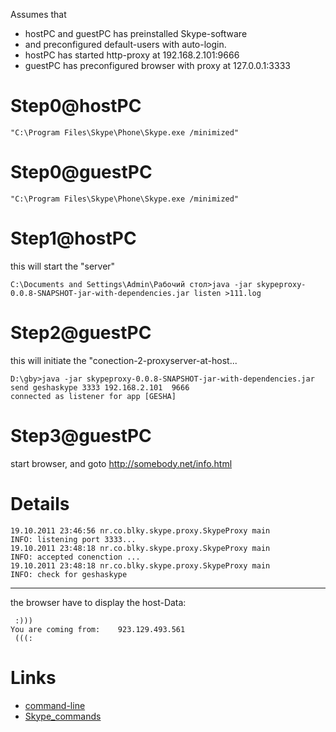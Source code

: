 Assumes that
  * hostPC and guestPC has preinstalled Skype-software
  * and preconfigured default-users with auto-login.
  * hostPC has started http-proxy at 192.168.2.101:9666
  * guestPC has preconfigured browser with proxy at 127.0.0.1:3333



# Step0@hostPC #
```
"C:\Program Files\Skype\Phone\Skype.exe /minimized"
```

# Step0@guestPC #
```
"C:\Program Files\Skype\Phone\Skype.exe /minimized"
```


# Step1@hostPC #
this will start the "server"
```
C:\Documents and Settings\Admin\Рабочий стол>java -jar skypeproxy-0.0.8-SNAPSHOT-jar-with-dependencies.jar listen >111.log
```

# Step2@guestPC #
this will initiate the "conection-2-proxyserver-at-host...
```
D:\gby>java -jar skypeproxy-0.0.8-SNAPSHOT-jar-with-dependencies.jar send geshaskype 3333 192.168.2.101  9666
connected as listener for app [GESHA]
```


# Step3@guestPC #
start browser, and goto http://somebody.net/info.html



# Details #
```
19.10.2011 23:46:56 nr.co.blky.skype.proxy.SkypeProxy main
INFO: listening port 3333...
19.10.2011 23:48:18 nr.co.blky.skype.proxy.SkypeProxy main
INFO: accepted conenction ...
19.10.2011 23:48:18 nr.co.blky.skype.proxy.SkypeProxy main
INFO: check for geshaskype
```



---


the browser have to display the host-Data:
```
 :)))
You are coming from: 	923.129.493.561
 (((:
```



# Links #
  * [command-line](https://support.skype.com/en/faq/FA171/Can-I-run-Skype-for-Windows-from-the-command-line)
  * [Skype\_commands](http://forum.skype.com/index.php?showtopic=137441)